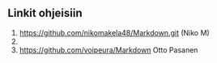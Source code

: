 ## Linkit ohjeisiin  
1. https://github.com/nikomakela48/Markdown.git (Niko M)    
2. 
3. https://github.com/voipeura/Markdown Otto Pasanen
